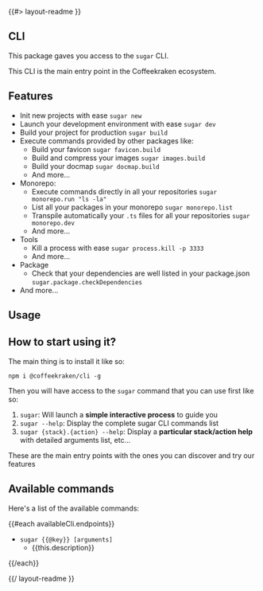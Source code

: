<!--
/**
 * @name            README
 * @namespace       doc
 * @type            Markdown
 * @platform        md
 * @status          stable
 * @menu            Documentation           /doc/readme
 *
 * @since           2.0.0
 * @author    Olivier Bossel <olivier.bossel@gmail.com> (https://coffeekraken.io)
 */
-->

{{#> layout-readme }}

## CLI

This package gaves you access to the `sugar` CLI.

This CLI is the main entry point in the Coffeekraken ecosystem.

## Features

-   Init new projects with ease `sugar new`
-   Launch your development environment with ease `sugar dev`
-   Build your project for production `sugar build`
-   Execute commands provided by other packages like:
    -   Build your favicon `sugar favicon.build`
    -   Build and compress your images `sugar images.build`
    -   Build your docmap `sugar docmap.build`
    -   And more...
-   Monorepo:
    -   Execute commands directly in all your repositories `sugar monorepo.run "ls -la"`
    -   List all your packages in your monorepo `sugar monorepo.list`
    -   Transpile automatically your `.ts` files for all your repositories `sugar monorepo.dev`
    -   And more...
-   Tools
    -   Kill a process with ease `sugar process.kill -p 3333`
    -   And more...
-   Package
    -   Check that your dependencies are well listed in your package.json `sugar.package.checkDependencies`
-   And more...

## Usage

## How to start using it?

The main thing is to install it like so:

```shell
npm i @coffeekraken/cli -g
```

Then you will have access to the `sugar` command that you can use first like so:

1. `sugar`: Will launch a **simple interactive process** to guide you
2. `sugar --help`: Display the complete sugar CLI commands list
3. `sugar {stack}.{action} --help`: Display a **particular stack/action help** with detailed arguments list, etc...

These are the main entry points with the ones you can discover and try our features

## Available commands

Here's a list of the available commands:

{{#each availableCli.endpoints}}

-   `sugar {{@key}} [arguments]`
    -   {{this.description}}

{{/each}}

{{/ layout-readme }}
